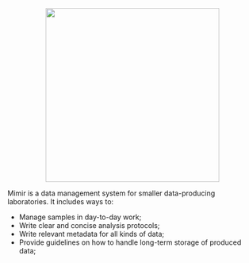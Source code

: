 <div align="center">
<img src="https://github.com/MrHedmad/mimir/blob/main/resources/images/mimir.png" height="350">
</div>

Mimir is a data management system for smaller data-producing laboratories.
It includes ways to:
- Manage samples in day-to-day work;
- Write clear and concise analysis protocols;
- Write relevant metadata for all kinds of data;
- Provide guidelines on how to handle long-term storage of produced data;


